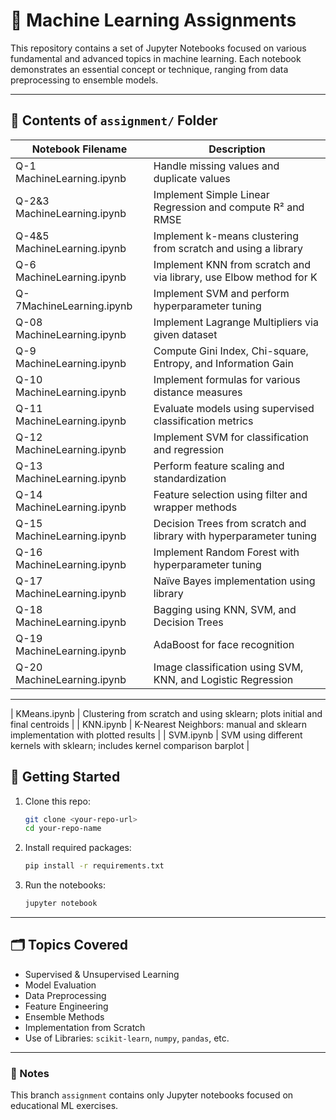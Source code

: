 # 🧠 Machine Learning Assignments

This repository contains a set of Jupyter Notebooks focused on various fundamental and advanced topics in machine learning. Each notebook demonstrates an essential concept or technique, ranging from data preprocessing to ensemble models.

---

## 📂 Contents of `assignment/` Folder

| Notebook Filename                  | Description |
|------------------------------------|-------------|
| Q-1 MachineLearning.ipynb          | Handle missing values and duplicate values |
| Q-2&3 MachineLearning.ipynb        | Implement Simple Linear Regression and compute R² and RMSE |
| Q-4&5 MachineLearning.ipynb        | Implement k-means clustering from scratch and using a library |
| Q-6 MachineLearning.ipynb          | Implement KNN from scratch and via library, use Elbow method for K |
| Q-7MachineLearning.ipynb           | Implement SVM and perform hyperparameter tuning |
| Q-08 MachineLearning.ipynb         | Implement Lagrange Multipliers via given dataset |
| Q-9 MachineLearning.ipynb          | Compute Gini Index, Chi-square, Entropy, and Information Gain |
| Q-10 MachineLearning.ipynb         | Implement formulas for various distance measures |
| Q-11 MachineLearning.ipynb         | Evaluate models using supervised classification metrics |
| Q-12 MachineLearning.ipynb         | Implement SVM for classification and regression |
| Q-13 MachineLearning.ipynb         | Perform feature scaling and standardization |
| Q-14 MachineLearning.ipynb         | Feature selection using filter and wrapper methods |
| Q-15 MachineLearning.ipynb         | Decision Trees from scratch and library with hyperparameter tuning |
| Q-16 MachineLearning.ipynb         | Implement Random Forest with hyperparameter tuning |
| Q-17 MachineLearning.ipynb         | Naïve Bayes implementation using library |
| Q-18 MachineLearning.ipynb         | Bagging using KNN, SVM, and Decision Trees |
| Q-19 MachineLearning.ipynb         | AdaBoost for face recognition |
| Q-20 MachineLearning.ipynb         | Image classification using SVM, KNN, and Logistic Regression |

---
| KMeans.ipynb                        | Clustering from scratch and using sklearn; plots initial and final centroids |
| KNN.ipynb                           | K-Nearest Neighbors: manual and sklearn implementation with plotted results |
| SVM.ipynb                           | SVM using different kernels with sklearn; includes kernel comparison barplot |


## 🔧 Getting Started

1. Clone this repo:
   ```bash
   git clone <your-repo-url>
   cd your-repo-name
   ```

2. Install required packages:
   ```bash
   pip install -r requirements.txt
   ```

3. Run the notebooks:
   ```bash
   jupyter notebook
   ```

---

## 🗂 Topics Covered

- Supervised & Unsupervised Learning
- Model Evaluation
- Data Preprocessing
- Feature Engineering
- Ensemble Methods
- Implementation from Scratch
- Use of Libraries: `scikit-learn`, `numpy`, `pandas`, etc.

---

### 📌 Notes

This branch `assignment` contains only Jupyter notebooks focused on educational ML exercises.
